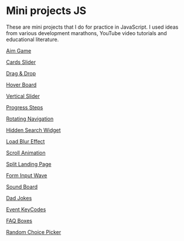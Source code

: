 # Mini projects JS

These are mini projects that I do for practice in JavaScript.
I used ideas from various development marathons, YouTube video tutorials and educational literature.

[Aim Game](https://andrey-roshchupkin.github.io/mini-projects-js/1_aim_game)

[Cards Slider](https://andrey-roshchupkin.github.io/mini-projects-js/2_cards_slider)

[Drag & Drop](https://andrey-roshchupkin.github.io/mini-projects-js/3_drag_n_drop)

[Hover Board](https://andrey-roshchupkin.github.io/mini-projects-js/4_hover_board)

[Vertical Slider](https://andrey-roshchupkin.github.io/mini-projects-js/5_slider)

[Progress Steps](https://andrey-roshchupkin.github.io/mini-projects-js/6_progress_steps)

[Rotating Navigation](https://andrey-roshchupkin.github.io/mini-projects-js/7_rotating_navigation)

[Hidden Search Widget](https://andrey-roshchupkin.github.io/mini-projects-js/8_hidden_search_widget)

[Load Blur Effect](https://andrey-roshchupkin.github.io/mini-projects-js/9_load_blur_effect)

[Scroll Animation](https://andrey-roshchupkin.github.io/mini-projects-js/10_scroll_animation)

[Split Landing Page](https://andrey-roshchupkin.github.io/mini-projects-js/11_split_landing_page)

[Form Input Wave](https://andrey-roshchupkin.github.io/mini-projects-js/12_form_wave_animation)

[Sound Board](https://andrey-roshchupkin.github.io/mini-projects-js/13_sound_board)

[Dad Jokes](https://andrey-roshchupkin.github.io/mini-projects-js/14_dad_jokes)

[Event KeyCodes](https://andrey-roshchupkin.github.io/mini-projects-js/15_key_code)

[FAQ Boxes](https://andrey-roshchupkin.github.io/mini-projects-js/16_faq_boxes)

[Random Choice Picker](https://andrey-roshchupkin.github.io/mini-projects-js/17_random_choice_picker)
